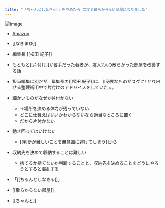 ```yaml
---
title: "「ちゃんとしなきゃ!」をやめたら 二度と散らからない部屋になりました"
---
```


![image](https://gyazo.com/c84b2441fe1106d65df45f84a63bc3c5/thumb/1000)
- [Amazon](https://amzn.to/2QVkiOy)
- [[なぎまゆ]]
- 編集長 [[松田 紀子]]

- もともと[[片付け]]が苦手だった著者が、友人2人の散らかった部屋を改善する話
- 担当編集は別だが、編集長の[[松田 紀子]]は、[[必要なものがスグに! とり出せる整理術!]]中で片付けのアドバイスをしていた人。

- 細かいものがなぜか片付かない
    - →場所を決める体力が残っていない
    - どこに仕舞えばいいかわからないなら適当なところに置く
    - だから片付かない

- 動き回ってはいけない
    - [[判断が難しいことを無意識に避けてしまう]]から

- 収納先を決めて収納することは難しい
    - 捨てるか捨てないか判断することと、収納先を決めることをどうにやろうとすると混乱する

- 「[[ちゃんとしなきゃ]]」
- [[散らからない部屋]]
- [[ちゃんと]]
